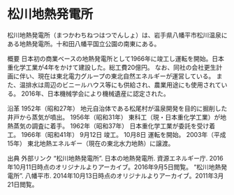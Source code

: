 # 松川地熱発電所

松川地熱発電所（まつかわちねつはつでんしょ）は、岩手県八幡平市松川温泉にある地熱発電所。十和田八幡平国立公園の南東にある。

概要
日本初の商業ベースの地熱発電所として1966年に竣工し運転を開始。日本重化学工業が4年をかけて建設した。総工費20億円。
なお、同社の会社更生計画に伴い、現在は東北電力グループの東北自然エネルギーが運営している。
また、温排水は周辺のビニールハウス等にも供給され、農業用途にも使用されている。
2016年、日本機械学会により機械遺産に認定された。

沿革
1952年（昭和27年）
地元自治体である松尾村が温泉開発を目的に掘削した井戸から蒸気が噴出。
1956年（昭和31年）
東科工（現・日本重化学工業）が地熱蒸気の調査に着手。
1962年（昭和37年）
日本重化学工業が委託を受け着工。
1966年（昭和41年）
9月12日
竣工。
10月8日
運転を開始。
2003年（平成15年）
東北地熱エネルギー（現在の東北水力地熱）に譲渡。

出典
外部リンク
“松川地熱発電所”. 日本の地熱発電所.   資源エネルギー庁. 2016年10月11日時点のオリジナルよりアーカイブ。2016年9月5日閲覧。
“松川地熱発電所”.   八幡平市. 2014年10月13日時点のオリジナルよりアーカイブ。2011年3月21日閲覧。